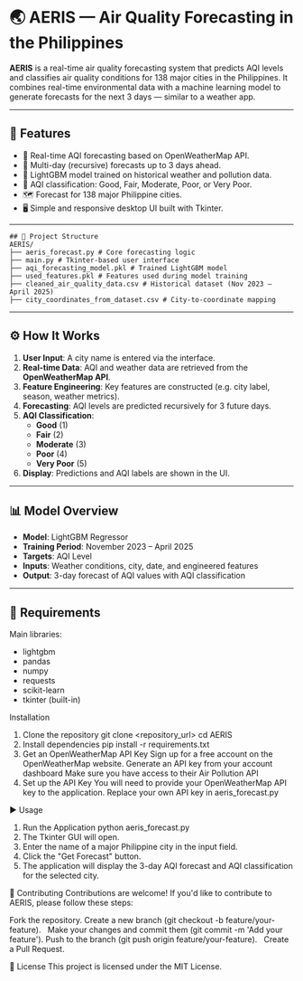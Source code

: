 # 🌏 AERIS — Air Quality Forecasting in the Philippines

**AERIS** is a real-time air quality forecasting system that predicts AQI levels and classifies air quality conditions for 138 major cities in the Philippines. It combines real-time environmental data with a machine learning model to generate forecasts for the next 3 days — similar to a weather app.

---

## 📌 Features

- 🔮 Real-time AQI forecasting based on OpenWeatherMap API.
- 📅 Multi-day (recursive) forecasts up to 3 days ahead.
- 🧠 LightGBM model trained on historical weather and pollution data.
- 🧪 AQI classification: Good, Fair, Moderate, Poor, or Very Poor.
- 🗺️ Forecast for 138 major Philippine cities.
- 🖥️ Simple and responsive desktop UI built with Tkinter.

---
```
## 📂 Project Structure
AERIS/
├── aeris_forecast.py # Core forecasting logic
├── main.py # Tkinter-based user interface
├── aqi_forecasting_model.pkl # Trained LightGBM model
├── used_features.pkl # Features used during model training
├── cleaned_air_quality_data.csv # Historical dataset (Nov 2023 – April 2025)
├── city_coordinates_from_dataset.csv # City-to-coordinate mapping

```
---

## ⚙️ How It Works

1. **User Input**: A city name is entered via the interface.
2. **Real-time Data**: AQI and weather data are retrieved from the **OpenWeatherMap API**.
3. **Feature Engineering**: Key features are constructed (e.g. city label, season, weather metrics).
4. **Forecasting**: AQI levels are predicted recursively for 3 future days.
5. **AQI Classification**:
   - **Good** (1)
   - **Fair** (2)
   - **Moderate** (3)
   - **Poor** (4)
   - **Very Poor** (5)
6. **Display**: Predictions and AQI labels are shown in the UI.

---

## 📊 Model Overview

- **Model**: LightGBM Regressor
- **Training Period**: November 2023 – April 2025
- **Targets**: AQI Level
- **Inputs**: Weather conditions, city, date, and engineered features
- **Output**: 3-day forecast of AQI values with AQI classification

---

## 🧪 Requirements
Main libraries:

- lightgbm
- pandas
- numpy
- requests
- scikit-learn
- tkinter (built-in)

Installation
1. Clone the repository
    git clone <repository_url>
    cd AERIS
2. Install dependencies
    pip install -r requirements.txt
3. Get an OpenWeatherMap API Key
    Sign up for a free account on the OpenWeatherMap website.
    Generate an API key from your account dashboard
    Make sure you have access to their Air Pollution API
4. Set up the API Key
    You will need to provide your OpenWeatherMap API key to the application.
    Replace your own API key in aeris_forecast.py

▶️ Usage
1. Run the Application
    python aeris_forecast.py
2. The Tkinter GUI will open.
3. Enter the name of a major Philippine city in the input field.
4. Click the "Get Forecast" button.
5. The application will display the 3-day AQI forecast and AQI classification for the selected city.

🙏 Contributing
Contributions are welcome! If you'd like to contribute to AERIS, please follow these steps:

Fork the repository.
Create a new branch (git checkout -b feature/your-feature).   
Make your changes and commit them (git commit -m 'Add your feature').
Push to the branch (git push origin feature/your-feature).   
Create a Pull Request.

📄 License
This project is licensed under the MIT License.